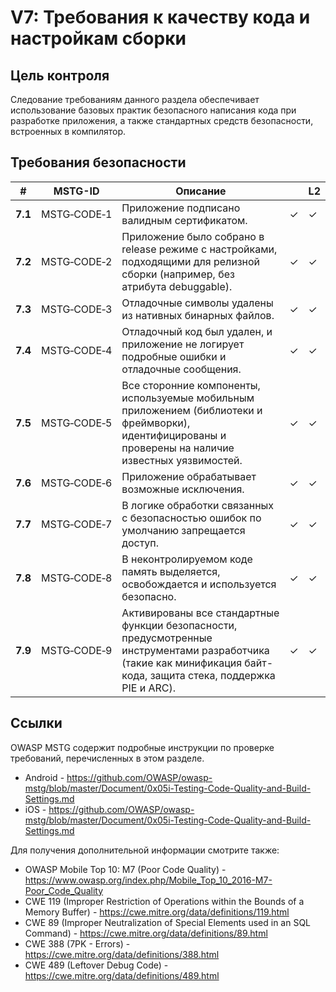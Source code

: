 # V7: Требования к качеству кода и настройкам сборки

## Цель контроля

Следование требованиям данного раздела обеспечивает использование базовых практик безопасного написания кода при разработке приложения, а также стандартных средств безопасности, встроенных в компилятор.

## Требования безопасности

| # | MSTG-ID | Описание || L2 |
| --- | --- | --- | --- | --- |
| **7.1** | MSTG‑CODE‑1 | Приложение подписано валидным сертификатом. | ✓ | ✓ |
| **7.2** | MSTG‑CODE‑2 | Приложение было собрано в release режиме с настройками, подходящими для релизной сборки (например, без атрибута debuggable). | ✓ | ✓ |
| **7.3** | MSTG‑CODE‑3 | Отладочные символы удалены из нативных бинарных файлов. | ✓ | ✓ |
| **7.4** | MSTG‑CODE‑4 | Отладочный код был удален, и приложение не логирует подробные ошибки и отладочные сообщения. | ✓ | ✓ |
| **7.5** | MSTG‑CODE‑5 | Все сторонние компоненты, используемые мобильным приложением (библиотеки и фреймворки), идентифицированы и проверены на наличие известных уязвимостей. | ✓ | ✓ |
| **7.6** | MSTG‑CODE‑6 | Приложение обрабатывает возможные исключения.| ✓ | ✓ |
| **7.7** | MSTG‑CODE‑7 | В логике обработки связанных с безопасностью ошибок по умолчанию запрещается доступ. | ✓ | ✓ |
| **7.8** | MSTG‑CODE‑8 | В неконтролируемом коде память выделяется, освобождается и используется безопасно.  | ✓ | ✓ |
| **7.9** | MSTG‑CODE‑9 | Активированы все стандартные функции безопасности, предусмотренные инструментами разработчика (такие как минификация байт-кода, защита стека, поддержка PIE и ARC). | ✓ | ✓ |

<div style="page-break-after: always;">
</div>

## Ссылки

OWASP MSTG содержит подробные инструкции по проверке требований, перечисленных в этом разделе.

- Android - <https://github.com/OWASP/owasp-mstg/blob/master/Document/0x05i-Testing-Code-Quality-and-Build-Settings.md>
- iOS - <https://github.com/OWASP/owasp-mstg/blob/master/Document/0x05i-Testing-Code-Quality-and-Build-Settings.md>

Для получения дополнительной информации смотрите также:

- OWASP Mobile Top 10: M7 (Poor Code Quality) - <https://www.owasp.org/index.php/Mobile_Top_10_2016-M7-Poor_Code_Quality>
- CWE 119 (Improper Restriction of Operations within the Bounds of a Memory Buffer) - <https://cwe.mitre.org/data/definitions/119.html>
- CWE 89 (Improper Neutralization of Special Elements used in an SQL Command) - <https://cwe.mitre.org/data/definitions/89.html>
- CWE 388 (7PK - Errors) - <https://cwe.mitre.org/data/definitions/388.html>
- CWE 489 (Leftover Debug Code) - <https://cwe.mitre.org/data/definitions/489.html>